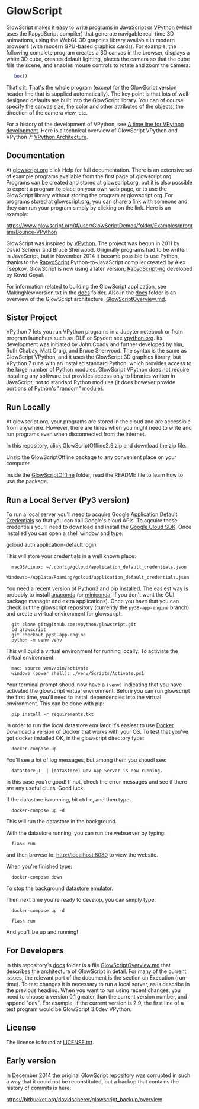 GlowScript
==========
GlowScript makes it easy to write programs in JavaScript or [VPython](http://vpython.org) (which uses the RapydScript compiler) that generate navigable real-time 3D animations, using the WebGL 3D graphics library available in modern browsers (with modern GPU-based graphics cards). For example, the following complete program creates a 3D canvas in the browser, displays a white 3D cube, creates default lighting, places the camera so that the cube fills the scene, and enables mouse controls to rotate and zoom the camera:

```javascript
   box()
```

That's it. That's the whole program (except for the GlowScript version header line that is supplied automatically). The key point is that lots of well-designed defaults are built into the GlowScript library. You can of course specify the canvas size, the color and other attributes of the objects, the direction of the camera view, etc.

For a history of the development of VPython, see [A time line for VPython development](https://brucesherwood.net/?p=136). Here is a technical overview of GlowScript VPython and VPython 7: [VPython Architecture](https://vpython.org/contents/VPythonArchitecture.pdf).

Documentation
-------------
At [glowscript.org](http://glowscript.org) click Help for full documentation. There is an extensive set of example programs available from the first page of glowscript.org. Programs can be created and stored at glowscript.org, but it is also possible to export a program to place on your own web page, or to use the GlowScript library without storing the program at glowscript.org. For programs stored at glowscript.org, you can share a link with someone and they can run your program simply by clicking on the link. Here is an example:

   https://www.glowscript.org/#/user/GlowScriptDemos/folder/Examples/program/Bounce-VPython

GlowScript was inspired by [VPython](http://vpython.org). The project was begun in 2011 by David Scherer and Bruce Sherwood. Originally programs had to be written in JavaScript, but in November 2014 it became possible to use Python, thanks to the [RapydScript](https://github.com/atsepkov/RapydScript) Python-to-JavaScript compiler created by Alex Tsepkov. GlowScript is now using a later version, [RapydScript-ng](https://github.com/kovidgoyal/rapydscript-ng) developed by Kovid Goyal.

For information related to building the GlowScript application, see MakingNewVersion.txt in the [docs](docs) folder. Also in the [docs](docs) folder is an overview of the GlowScript architecture, [GlowScriptOverview.md](docs/GlowScriptOverview.md).

Sister Project
--------------
VPython 7 lets you run VPython programs in a Jupyter notebook or from program launchers such as IDLE or Spyder: see [vpython.org](https://vpython.org). Its development was initiated by John Coady and further developed by him, Ruth Chabay, Matt Craig, and Bruce Sherwood. The syntax is the same as GlowScript VPython, and it uses the GlowScript 3D graphics library, but VPython 7 runs with an installed standard Python, which provides access to the large number of Python modules. GlowScript VPython does not require installing any software but provides access only to libraries written in JavaScript, not to standard Python modules (it does however provide portions of Python's "random" module).
 
Run Locally
------------------
At glowscript.org, your programs are stored in the cloud and are accessible from anywhere. However, there are times when you might need to write and run programs even when disconnected from the internet.

In this repository, click GlowScriptOffline2.9.zip and download the zip file.

Unzip the GlowScriptOffline package to any convenient place on your computer.

Inside the [GlowScriptOffline](GlowScriptOffline) folder, read the README file to learn how to use the package. 
 
Run a Local Server (Py3 version)
------------------
To run a local server you'll need to acquire Google [Application Default Credentials](https://cloud.google.com/sdk/gcloud/reference/auth/application-default)
so that you can call Google's cloud APIs. To aqcuire these credentials you'll
need to download and install the [Google Cloud SDK](https://cloud.google.com/sdk).
Once installed you can open a shell window and type:

   gcloud auth application-default login

This will store your credentials in a well known place: 

      macOS/Linux: ~/.config/gcloud/application_default_credentials.json
      Windows:~/AppData/Roaming/gcloud/application_default_credentials.json

You need a recent version of Python3 and pip installed. The easiest way 
is probably to install [anaconda](https://docs.anaconda.com/anaconda/install/) (or [miniconda](https://docs.conda.io/en/latest/miniconda.html), if you don't want the
GUI package manager and extra applications). Once you have that you can check out
the glowscript repository (currently the `py38-app-engine` branch) and
create a virtual environment for glowscript:

      git clone git@github.com:vpython/glowscript.git
      cd glowscript
      git checkout py38-app-engine
      python -m venv venv

This will build a virtual environment for running locally. To activiate the virtual environment:

      mac: source venv/bin/activate
      windows (power shell): ./venv/Scripts/Activate.ps1

Your terminal prompt shoudl now have a `(venv)` indicating that you have
activated the glowscript virtual environment. Before you can run glowscript the 
first time, you'll need to install dependencies into the virtual environment.
This can be done with pip:

      pip install -r requirements.txt

In order to run the local datastore emulator it's easiest to use 
[Docker](https://www.docker.com/products/docker-desktop). Download 
a version of Docker that works with your OS. To test that you've 
got docker installed OK, in the glowscript directory type:

      docker-compose up

You'll see a lot of log messages, but among them you shoudl see:

      datastore_1  | [datastore] Dev App Server is now running.

In this case you're good! If not, check the error messages and
see if there are any useful clues. Good luck. 

If the datastore is running, hit ctrl-c, and then type:

      docker-compose up -d

This will run the datastore in the background. 

With the datastore running, you can run the webserver by typing:

      flask run

and then browse to: [http://localhost:8080](http://localhost:8080) to view the website.

When you're finished type:

      docker-compose down

To stop the background datastore emulator.

Then next time you're ready to develop, you can simply type:

      docker-compose up -d

      flask run

And you'll be up and running!

For Developers
--------------
In this repository's [docs](docs/) folder is a file [GlowScriptOverview.md](docs/GlowScriptOverview.md) that describes the architecture of GlowScript in detail. For many of the current issues, the relevant part of the document is the section on Execution (run-time). To test changes it is necessary to run a local server, as is describe in the previous heading. When you want to run using recent changes, you need to choose a version 0.1 greater than the current version number, and append "dev". For example, if the current version is 2.9, the first line of a test program would be GlowScript 3.0dev VPython.

License
-------
The license is found at [LICENSE.txt](https://github.com/BruceSherwood/glowscript/blob/master/LICENSE.txt).

Early version
------------------------------------------------------------------------------
In December 2014 the original GlowScript repository was corrupted in such a way that it could not be reconstituted, but a backup that contains the history of commits is here:

   https://bitbucket.org/davidscherer/glowscript_backup/overview
